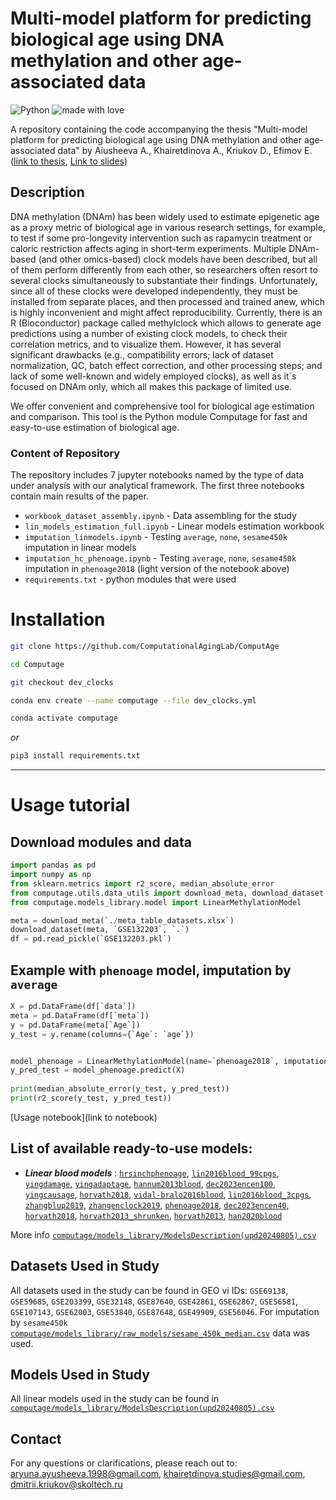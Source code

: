 # **Multi-model platform for predicting biological age using DNA methylation and other age-associated data**
![Python](https://img.shields.io/badge/python-v3.11+-blue.svg)
![made with love](https://img.shields.io/badge/made%20with%20%E2%9D%A4%EF%B8%8F-8A2BE2)

A repository containing the code accompanying the thesis "Multi-model platform for predicting biological age using DNA methylation and other age-associated data" by Aiusheeva A., Khairetdinova A., Kriukov D., Efimov E. ([link to thesis](https://docs.google.com/document/d/14n0dbZ__1WixYWfHOoA_MzKpy7_U_4bF0A2hsUm4ggA/edit?usp=sharing), [Link to slides](https://docs.google.com/presentation/d/1mGrtdA-2_gAEoWWa5XMw-bVd3PpfNBnS7KbofaOf0Gs3/edit?usp=sharing))

## Description

DNA methylation (DNAm) has been widely used to estimate epigenetic age as a proxy metric of biological age in various research settings, for example, to test if some pro-longevity intervention such as rapamycin treatment or caloric restriction affects aging in short-term experiments. Multiple DNAm-based (and other omics-based) clock models have been described, but all of them perform differently from each other, so researchers often resort to several clocks simultaneously to substantiate their findings. Unfortunately, since all of these clocks were developed independently, they must be installed from separate places, and then processed and trained anew, which is highly inconvenient and might affect reproducibility. Currently, there is an R (Bioconductor) package called methylclock which allows to generate age predictions using a number of existing clock models, to check their correlation metrics, and to visualize them. However, it has several significant drawbacks (e.g., compatibility errors; lack of dataset normalization, QC, batch effect correction, and other processing steps; and lack of some well-known and widely employed clocks), as well as it`s focused on DNAm only, which all makes this package of limited use. 

We offer convenient and comprehensive tool for biological age estimation and comparison. This tool is the Python module Computage for fast and easy-to-use estimation of biological age.



### Content of Repository

The repository includes 7 jupyter notebooks named by the type of data under analysis with our analytical framework. The first three notebooks contain main results of the paper.

- `workbook_dataset_assembly.ipynb` - Data assembling for the study
- `lin_models_estimation_full.ipynb` - Linear models estimation workbook
- `imputation_linmodels.ipynb` - Testing `average`, `none`, `sesame450k` imputation in linear models
- `imputation_hc_phenoage.ipynb` - Testing `average`, `none`, `sesame450k` imputation in `phenoage2018` (light version of the notebook above)
- `requirements.txt` - python modules that were used 


# **Installation**

```bash
git clone https://github.com/ComputationalAgingLab/ComputAge

cd Computage

git checkout dev_clocks
```
```bash
conda env create --name computage --file dev_clocks.yml

conda activate computage
```
*or* 
```bash
pip3 install requirements.txt
```
***

# **Usage tutorial**

## Download modules and data
```python
import pandas as pd
import numpy as np
from sklearn.metrics import r2_score, median_absolute_error
from computage.utils.data_utils import download_meta, download_dataset
from computage.models_library.model import LinearMethylationModel

meta = download_meta(`./meta_table_datasets.xlsx`)
download_dataset(meta, `GSE132203`, `.`)
df = pd.read_pickle(`GSE132203.pkl`)
```
## Example with `phenoage` model, imputation by `average`
```python
X = pd.DataFrame(df[`data`])
meta = pd.DataFrame(df[`meta`])
y = pd.DataFrame(meta[`Age`])
y_test = y.rename(columns={`Age`: `age`})


model_phenoage = LinearMethylationModel(name=`phenoage2018`, imputation=`average`)
y_pred_test = model_phenoage.predict(X)
       
print(median_absolute_error(y_test, y_pred_test))
print(r2_score(y_test, y_pred_test))

```



[Usage notebook](link to notebook)


## __List of available ready-to-use models:__
- ***Linear blood models*** : [`hrsinchphenoage`](https://github.com/ComputationalAgingLab/ComputAge/blob/dev_clocks/computage/models_library/raw_models/HRSInCHPhenoAge.csv),
 [`lin2016blood_99cpgs`](https://github.com/ComputationalAgingLab/ComputAge/blob/dev_clocks/computage/models_library/raw_models/Lin2016Blood_99CpGs.csv),
 [`yingdamage`](https://github.com/ComputationalAgingLab/ComputAge/blob/dev_clocks/computage/models_library/raw_models/YingDamAge.csv),
 [`yingadaptage`](https://github.com/ComputationalAgingLab/ComputAge/blob/dev_clocks/computage/models_library/raw_models/YingAdaptAge.csv),
 [`hannum2013blood`](https://github.com/ComputationalAgingLab/ComputAge/blob/dev_clocks/computage/models_library/raw_models/Hannum2013Blood.csv),
 [`dec2023encen100`](https://github.com/ComputationalAgingLab/ComputAge/blob/dev_clocks/computage/models_library/raw_models/Dec2023ENCen100.csv),
 [`yingcausage`](https://github.com/ComputationalAgingLab/ComputAge/blob/dev_clocks/computage/models_library/raw_models/YingCausAge.csv),
 [`horvath2018`](https://github.com/ComputationalAgingLab/ComputAge/blob/dev_clocks/computage/models_library/raw_models/Horvath2018.csv),
 [`vidal-bralo2016blood`](https://github.com/ComputationalAgingLab/ComputAge/blob/dev_clocks/computage/models_library/raw_models/Vidal-Bralo2016Blood.csv),
 [`lin2016blood_3cpgs`](https://github.com/ComputationalAgingLab/ComputAge/blob/dev_clocks/computage/models_library/raw_models/Lin2016Blood_3CpGs.csv),
 [`zhangblup2019`](https://github.com/ComputationalAgingLab/ComputAge/blob/dev_clocks/computage/models_library/raw_models/ZhangBLUP2019.csv),
 [`zhangenclock2019`](https://github.com/ComputationalAgingLab/ComputAge/blob/dev_clocks/computage/models_library/raw_models/ZhangENClock2019.csv),
 [`phenoage2018`](https://github.com/ComputationalAgingLab/ComputAge/blob/dev_clocks/computage/models_library/raw_models/PhenoAge2018.csv),
 [`dec2023encen40`](https://github.com/ComputationalAgingLab/ComputAge/blob/dev_clocks/computage/models_library/raw_models/Dec2023ENCen40.csv), [`horvath2018`](https://github.com/ComputationalAgingLab/ComputAge/blob/dev_clocks/computage/models_library/raw_models/Horvath2018.csv), [`horvath2013_shrunken`](https://github.com/ComputationalAgingLab/ComputAge/blob/dev_clocks/computage/models_library/raw_models/Horvath2013_Shrunken.csv), [`horvath2013`](https://github.com/ComputationalAgingLab/ComputAge/blob/dev_clocks/computage/models_library/raw_models/Horvath2013.csv), [`han2020blood`](https://github.com/ComputationalAgingLab/ComputAge/blob/dev_clocks/computage/models_library/raw_models/Han2020Blood.csv)

More info [`computage/models_library/ModelsDescription(upd20240805).csv`](https://github.com/ComputationalAgingLab/ComputAge/blob/dev_clocks/computage/models_library/ModelsDescription(upd20240805).csv)

## Datasets Used in Study
All datasets used in the study can be found in GEO vi IDs: `GSE69138`, `GSE59685`, `GSE203399`, `GSE32148`, `GSE87640`, `GSE42861`, `GSE62867`, `GSE56581`, `GSE107143`, `GSE62003`, `GSE53840`, `GSE87648`, `GSE49909`, `GSE56046`. For imputation by `sesame450k` [`computage/models_library/raw_models/sesame_450k_median.csv`](https://github.com/ComputationalAgingLab/ComputAge/blob/dev_clocks/computage/models_library/raw_models/sesame_450k_median.csv) data was used.

## Models Used in Study
All linear models used in the study can be found in [`computage/models_library/ModelsDescription(upd20240805).csv`](https://github.com/ComputationalAgingLab/ComputAge/blob/dev_clocks/computage/models_library/ModelsDescription(upd20240805).csv)

## Contact
For any questions or clarifications, please reach out to: aryuna.ayusheeva.1998@gmail.com, khairetdinova.studies@gmail.com, dmitrii.kriukov@skoltech.ru